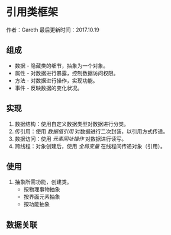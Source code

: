 # 引用类框架

作者：Gareth 最后更新时间：2017.10.19

## 组成

- 数据 - 隐藏类的细节，抽象为一个对象。
- 属性 - 对数据进行暴露，控制数据访问权限。
- 方法 - 对数据进行操作，实现功能。
- 事件 - 反映数据的变化状况。

## 实现

1. 数据结构：使用自定义数据类型对数据进行分类。
1. 传引用：使用 *数据值引用* 对数据进行二次封装，以引用方式传递。
1. 数据访问：使用 *元素同址操作* 对数据进行读写。
1. 跨线程：对象创建后，使用 *全局变量* 在线程间传递对象（引用）。

## 使用

1. 抽象所需功能，创建类。
   - 按物理事物抽象
   - 按界面元素抽象
   - 按功能抽象

## 数据关联